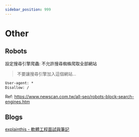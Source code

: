 ```yaml
---
sidebar_position: 999
---
```


# Other

## Robots
設定搜尋引擎爬蟲: 不允許搜尋蜘蛛爬取全部網站
> 不要讓搜尋引擎加入這個網站...

```txt title=robots.txt
User-agent: *
Disallow: /
```
Ref: https://www.newscan.com.tw/all-seo/robots-block-search-engines.htm

## Blogs
[explainthis - 軟體工程面試與筆記](https://www.explainthis.io/zh-hant)